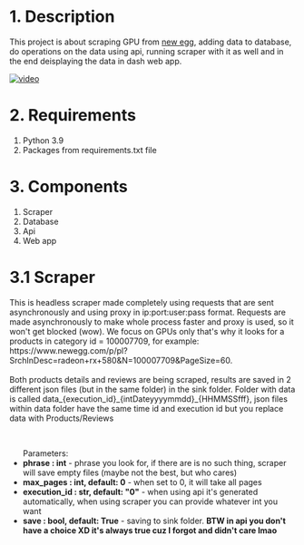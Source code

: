 

<h1>1. Description</h1>
This project is about scraping GPU from <a href="https://www.newegg.com/" target="_blank">new egg</a>, adding data to database, do operations on the data using api, running scraper with it as well and in the end deisplaying the data in dash web app.

[![video](https://img.youtube.com/vi/Cw-WgAwtPD4/0.jpg)](https://www.youtube.com/watch?v=Cw-WgAwtPD4)

<h1>2. Requirements</h1>
<ol>
  <li>Python 3.9</li>
  <li>Packages from requirements.txt file</li>
</ol>

<h1>3. Components</h1>
<ol>
  <li>Scraper</li>
  <li>Database</li>
  <li>Api</li>
  <li>Web app</li>
</ol>


<h1>3.1 Scraper</h1>
<p>This is headless scraper made completely using requests that are sent asynchronously and using proxy in ip:port:user:pass format. Requests are made asynchronously to make whole process faster and proxy is used, so it won't get blocked (wow). We focus on GPUs only that's why it looks for a products in category id = 100007709, for example: https://www.newegg.com/p/pl?SrchInDesc=radeon+rx+580&N=100007709&PageSize=60.
<br>
<br>
Both products details and reviews are being scraped, results are saved in 2 different json files (but in the same folder) in the sink folder. Folder with data is called data_{execution_id}_{intDateyyyymmdd}_{HHMMSSfff}, json files within data folder have the same time id and execution id but you replace data with Products/Reviews</p>
<br>
<ul>Parameters:
  <li><strong>phrase : int</strong> - phrase you look for, if there are is no such thing, scraper will save empty files (maybe not the best, but who cares)</li>
  <li><strong>max_pages : int, default: 0</strong> - when set to 0, it will take all pages</li>
  <li><strong>execution_id : str, default: "0"</strong> - when using api it's generated automatically, when using scraper you can provide whatever int you want</li>
  <li><strong>save : bool, default: True</strong> - saving to sink folder. <strong>BTW in api you don't have a choice XD it's always true cuz I forgot and didn't care lmao</strong></li>
</ul>

